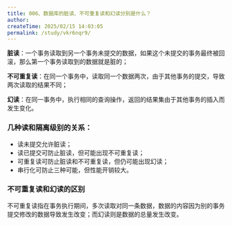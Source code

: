 ```yaml
---
title: 006、数据库的脏读、不可重复读和幻读分别是什么？
author:
createTime: 2025/02/15 14:03:05
permalink: /study/vkr6nqr9/
---
```


**脏读**：一个事务读取到另一个事务未提交的数据，如果这个未提交的事务最终被回滚，那么第一个事务读取到的数据就是脏的；

**不可重复读**：在同一个事务中，读取同一个数据两次，由于其他事务的提交，导致两次读取的结果不同；

**幻读**：在同一事务中，执行相同的查询操作，返回的结果集由于其他事务的插入而发生变化。



### **几种读和隔离级别的关系：**

- 读未提交允许脏读；
- 读已提交可防止脏读，但可能出现不可重复读；
- 可重复读可防止脏读和不可重复读，但仍可能出现幻读；
- 串行化可防止三种可能，但性能开销较大。

### **不可重复读和幻读的区别**

不可重复读指在事务执行期间，多次读取对同一条数据，数据的内容因为别的事务提交修改的数据导致发生改变；而幻读则是数据的总量发生改变。



